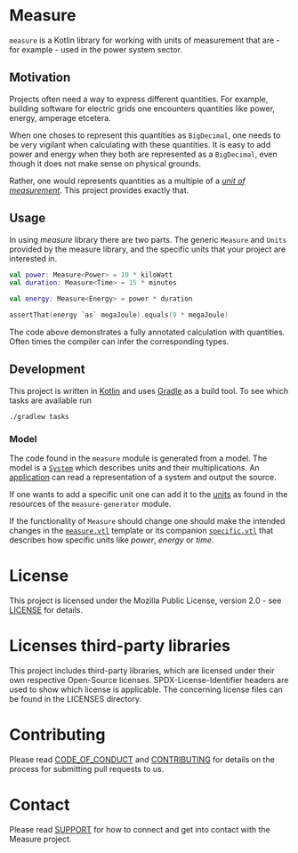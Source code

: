 <!--
SPDX-FileCopyrightText: 2021-2022 Alliander N.V.

SPDX-License-Identifier: MPL-2.0
-->

# Measure

`measure` is a Kotlin library for working with units of measurement that are - for example - used in the power system sector.

## Motivation
Projects often need a way to express different quantities. For example, building software for electric grids one encounters quantities like power, energy, amperage etcetera.

When one choses to represent this quantities as `BigDecimal`, one needs to be very vigilant when calculating with these quantities. It is easy to add power and energy when they both are represented as a `BigDecimal`, even though it does not make sense on physical grounds.

Rather, one would represents quantities as a multiple of a [*unit of measurement*][wikipedia:unit]. This project provides exactly that.

## Usage
In using *measure* library there are two parts. The generic `Measure` and `Units` provided by the measure library, and the specific units that your project are interested in.

```kotlin
val power: Measure<Power> = 10 * kiloWatt
val duration: Measure<Time> = 15 * minutes

val energy: Measure<Energy> = power * duration

assertThat(energy `as` megaJoule).equals(9 * megaJoule)
```

The code above demonstrates a fully annotated calculation with quantities. Often times the compiler can infer the corresponding types.

## Development
This project is written in [Kotlin][kotlin] and uses [Gradle][gradle] as a build tool. To see which tasks are available run

```
./gradlew tasks
```

### Model
The code found in the `measure` module is generated from a model. The model is a [`System`](https://github.com/alliander-opensource/measure/blob/master/measure-generator/src/main/kotlin/com/alliander/open/measure/generator/System.kt) which describes units and their multiplications. An [application](https://github.com/alliander-opensource/measure/blob/master/measure-generator/src/main/kotlin/com/alliander/open/measure/generator/App.kt) can read a representation of a system and output the source.

If one wants to add a specific unit one can add it to the [units](https://github.com/alliander-opensource/measure/blob/master/measure-generator/src/main/resources/units.json) as found in the resources of the `measure-generator` module.

If the functionality of `Measure` should change one should make the intended changes in the [`measure.vtl`](https://github.com/alliander-opensource/measure/blob/master/measure-generator/src/main/resources/templates/measure.vtl) template or its companion [`specific.vtl`](https://github.com/alliander-opensource/measure/tree/master/measure-generator/src/main/resources/templates) that describes how specific units like *power*, *energy* or *time*.

# License
This project is licensed under the Mozilla Public License, version 2.0 - see [LICENSE](LICENSE) for details.

# Licenses third-party libraries
This project includes third-party libraries, 
which are licensed under their own respective Open-Source licenses.
SPDX-License-Identifier headers are used to show which license is applicable. 
The concerning license files can be found in the LICENSES directory.

# Contributing
Please read [CODE_OF_CONDUCT](CODE_OF_CONDUCT.md) and [CONTRIBUTING](CONTRIBUTING.md) for details on the process 
for submitting pull requests to us.

# Contact
Please read [SUPPORT](SUPPORT.md) for how to connect and get into contact with the Measure project.

[wikipedia:unit]: https://en.wikipedia.org/wiki/Unit_of_measurement
[github:create-from-template]: https://docs.github.com/en/github/creating-cloning-and-archiving-repositories/creating-a-repository-on-github/creating-a-repository-from-a-template
[kotlin]: https://kotlinlang.org/
[gradle]: https://gradle.org/
